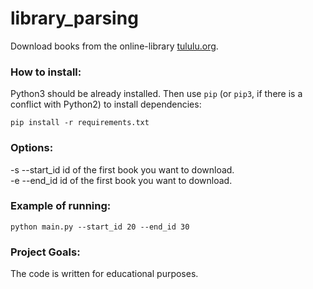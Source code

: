 # library_parsing

Download books from the online-library [tululu.org](https://tululu.org/).

### How to install:

Python3 should be already installed. 
Then use `pip` (or `pip3`, if there is a conflict with Python2) to install dependencies:
```
pip install -r requirements.txt
```

### Options:

-s --start_id   id of the first book you want to download. <br />
-e --end_id    id of the first book you want to download.

### Example of running:

```
python main.py --start_id 20 --end_id 30
```

### Project Goals:

The code is written for educational purposes.
